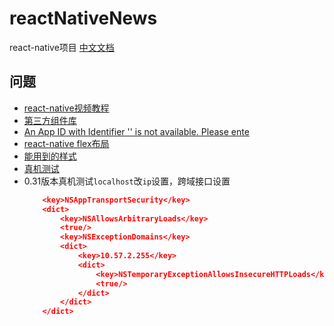 # reactNativeNews

react-native项目
[中文文档](http://reactnative.cn/docs/0.31/getting-started.html)

## 问题

* [react-native视频教程](http://reactnative.cn/post/759)
* [第三方组件库](https://js.coach/react-native#content)
* [An App ID with Identifier '' is not available. Please ente](http://blog.csdn.net/soindy/article/details/47184933)
* [react-native flex布局](http://www.tuicool.com/articles/a6Rjmi2)
* [能用到的样式](http://www.cnblogs.com/suxun/p/5222175.html)
* [真机测试](http://www.open-open.com/lib/view/open1456707122859.html)
* 0.31版本真机测试`localhost`改`ip`设置，跨域接口设置
	```json
		<key>NSAppTransportSecurity</key>
		<dict>
			<key>NSAllowsArbitraryLoads</key>
			<true/>
			<key>NSExceptionDomains</key>
			<dict>
				<key>10.57.2.255</key>
				<dict>
					<key>NSTemporaryExceptionAllowsInsecureHTTPLoads</key>
					<true/>
				</dict>
			</dict>
		</dict>
	```
